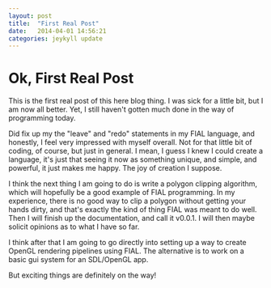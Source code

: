 ```yaml
---
layout: post
title:  "First Real Post"
date:   2014-04-01 14:56:21
categories: jeykyll update
---
```


# Ok, First Real Post

This is the first real post of this here blog thing.  I was sick for a
little bit, but I am now all better.  Yet, I still haven't gotten much
done in the way of programming today.

Did fix up my the "leave" and "redo" statements in my FIAL language,
and honestly, I feel very impressed with myself overall.  Not for that
little bit of coding, of course, but just in general.  I mean, I guess
I knew I could create a language, it's just that seeing it now as
something unique, and simple, and powerful, it just makes me happy.
The joy of creation I suppose.

I think the next thing I am going to do is write a polygon clipping
algorithm, which will hopefully be a good example of FIAL programming.
In my experience, there is no good way to clip a polygon without
getting your hands dirty, and that's exactly the kind of thing FIAL
was meant to do well.  Then I will finish up the documentation, and
call it v0.0.1.  I will then maybe solicit opinions as to what I have
so far.

I think after that I am going to go directly into setting up a way to
create OpenGL rendering pipelines using FIAL.  The alternative is to
work on a basic gui system for an SDL/OpenGL app.

But exciting things are definitely on the way!
